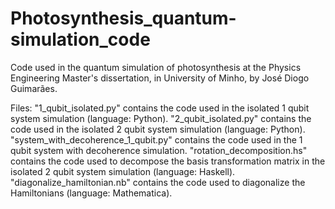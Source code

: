# Photosynthesis_quantum-simulation_code
Code used in the quantum simulation of photosynthesis at the Physics Engineering Master's dissertation, in University of Minho, by José Diogo Guimarães.

Files:
"1_qubit_isolated.py" contains the code used in the isolated 1 qubit system simulation (language: Python).
"2_qubit_isolated.py" contains the code used in the isolated 2 qubit system simulation (language: Python).
"system_with_decoherence_1_qubit.py" contains the code used in the 1 qubit system with decoherence simulation.
"rotation_decomposition.hs" contains the code used to decompose the basis transformation matrix in the isolated 2 qubit system simulation (language: Haskell).
"diagonalize_hamiltonian.nb" contains the code used to diagonalize the Hamiltonians (language: Mathematica).
